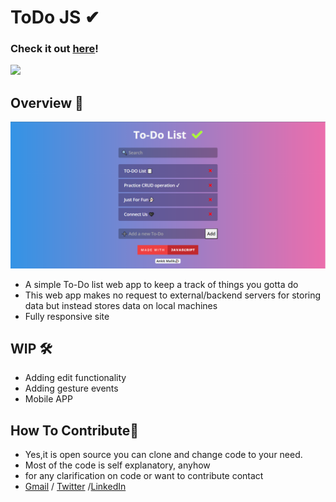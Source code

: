 # ToDo JS ✔

### Check it out [here]!

 <img src="https://forthebadge.com/images/badges/made-with-javascript.svg">

## Overview 👀

<img src="gitres/pic.png" >

- A simple To-Do list web app to keep a track of things you gotta do
- This web app makes no request to external/backend servers for storing data but instead stores data on local machines
- Fully responsive site

## WIP 🛠

- Adding edit functionality
- Adding gesture events
- Mobile APP

## How To Contribute🤝

- Yes,it is open source you can clone and change code to your need.
- Most of the code is self explanatory, anyhow
- for any clarification on code or want to contribute contact
- [Gmail] / [Twitter] /[LinkedIn]

[Gmail]: mailto:ankitmalik844903@gmail.com
[LinkedIn]: https://www.linkedin.com/in/ankitmalik84
[Twitter]: https://twitter.com/ankitmalik
[here]: https://ankitmalik84.github.io/to-do-list2/
